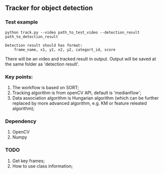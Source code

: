 ## Tracker for object detection

### Test example
```
python track.py --video path_to_test_video --detection_result path_to_detection_result

Detection result should has format:
    frame_name, x1, y1, x2, y2, categort_id, score
```
There will be an video and tracked result in output. Output will be saved at the same folder as 'detection result'.

### Key points:<br>
1. The workflow is based on SORT;<br>
2. Tracking algorithm is from openCV API, default is 'medianflow';<br>
3. Data association algorithm is Hungarian algorithm (which can be further replaced by more advanced algorithm, e.g. KM or feature releated algorithm);<br>

### Dependency
1. OpenCV
2. Numpy

### TODO
1. Get key frames;
2. How to use class information;